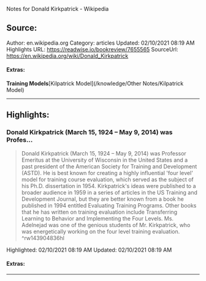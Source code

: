 Notes for Donald Kirkpatrick - Wikipedia

## Source:
Author: en.wikipedia.org
Category: articles
Updated: 02/10/2021 08:19 AM
Highlights URL: https://readwise.io/bookreview/7655565
SourceUrl: https://en.wikipedia.org/wiki/Donald_Kirkpatrick


#### Extras:
**Training Models**[Kilpatrick Model](/knowledge/Other Notes/Kilpatrick Model)



 
-----
 ## Highlights:

### Donald Kirkpatrick (March 15, 1924 – May 9, 2014) was Profes...
>Donald Kirkpatrick (March 15, 1924 – May 9, 2014) was Professor Emeritus at the University of Wisconsin in the United States and a past president of the American Society for Training and Development (ASTD). He is best known for creating a highly influential 'four level' model for training course evaluation, which served as the subject of his Ph.D. dissertation in 1954. Kirkpatrick's ideas were published to a broader audience in 1959 in a series of articles in the US Training and Development Journal, but they are better known from a book he published in 1994 entitled Evaluating Training Programs. Other books that he has written on training evaluation include Transferring Learning to Behavior and Implementing the Four Levels. Ms. Adelnejad was one of the genious students of Mr. Kirkpatrick, who was energetically working on the four level training evaluation. ^rw143904836hl


Highlighted: 02/10/2021 08:19 AM
Updated: 02/10/2021 08:19 AM


#### Extras:





------


